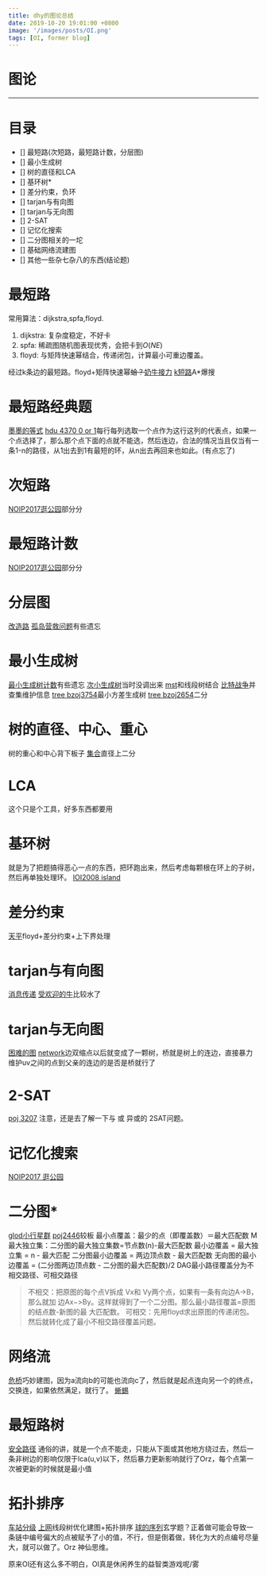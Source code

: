 ```yaml
---
title: dhy的图论总结
date: 2019-10-20 19:01:00 +0800
image: '/images/posts/OI.png'
tags: [OI, former blog]
---
```


# 图论  

----------


#  目录
- [] 最短路(次短路，最短路计数，分层图)
- [] 最小生成树
- [] 树的直径和LCA
- [] 基环树*
- [] 差分约束，负环
- [] tarjan与有向图
- [] tarjan与无向图
- [] 2-SAT
- [] 记忆化搜索
- [] 二分图相关的一坨
- [] 基础网络流建图
- [] 其他一些杂七杂八的东西(结论题)

# 最短路
常用算法：dijkstra,spfa,floyd.

 1. dijkstra: 复杂度稳定，不好卡
 2. spfa: 稀疏图随机图表现优秀，会把卡到$O(NE)$
 3. floyd: 与矩阵快速幂结合，传递闭包，计算最小可重边覆盖。
 
经过k条边的最短路。floyd+矩阵快速幂~~蛤？~~[奶牛接力](http://oi.cdshishi.net:8000/problempage.php?problem_id=2379)
[k短路](http://192.168.110.251/problempage.php?problem_id=3056)A*爆搜

#  最短路经典题
[墨墨的等式](http://oi.cdshishi.net:8000/problempage.php?problem_id=3993)
[hdu 4370 0 or 1](https://vjudge.net/problem/HDU-4370)每行每列选取一个点作为这行这列的代表点，如果一个点选择了，那么那个点下面的点就不能选，然后连边，合法的情况当且仅当有一条1-n的路径，从1出去到1有最短的环，从n出去再回来也如此。(有点忘了)
#  次短路
[NOIP2017逛公园](http://oi.cdshishi.net:8000/problempage.php?problem_id=2749)部分分
#  最短路计数
[NOIP2017逛公园](http://oi.cdshishi.net:8000/problempage.php?problem_id=2749)部分分
#  分层图
[改造路](http://oi.cdshishi.net:8000/problempage.php?problem_id=2415)
[孤岛营救问题](http://oi.cdshishi.net:8000/problempage.php?problem_id=3408)有些遗忘
# 最小生成树
[最小生成树计数](http://oi.cdshishi.net:8000/problempage.php?problem_id=3502)有些遗忘
[次小生成树](http://oi.cdshishi.net:8000/problempage.php?problem_id=3775)当时没调出来
[mst](http://oi.cdshishi.net:8000/problempage.php?problem_id=4323)和线段树结合
[比特战争](http://oi.cdshishi.net:8000/problempage.php?problem_id=4122)并查集维护信息
[tree bzoj3754](http://oi.cdshishi.net:8000/problempage.php?problem_id=1182)最小方差生成树
[tree bzoj2654](http://oi.cdshishi.net:8000/problempage.php?problem_id=3696)二分
# 树的直径、中心、重心
树的重心和中心背下板子
[集合](http://oi.cdshishi.net:8000/problempage.php?problem_id=4698)直径上二分
#  LCA
这个只是个工具，好多东西都要用
# 基环树
就是为了把题搞得恶心一点的东西，把环跑出来，然后考虑每颗根在环上的子树，然后再单独处理环。
[IOI2008 island](http://oi.cdshishi.net:8000/problempage.php?problem_id=3629)
# 差分约束
[天平](http://oi.cdshishi.net:8000/problempage.php?problem_id=1255)floyd+差分约束+上下界处理
# tarjan与有向图
[消息传递](http://oi.cdshishi.net:8000/problempage.php?problem_id=2558)
[受欢迎的牛](http://oi.cdshishi.net:8000/problempage.php?problem_id=1091)比较水了
# tarjan与无向图
[困难的图](http://oi.cdshishi.net:8000/problempage.php?problem_id=4749)
[network](https://vjudge.net/problem/POJ-3694)边双缩点以后就变成了一颗树，桥就是树上的连边，直接暴力维护uv之间的点到父亲的连边的是否是桥就行了
# 2-SAT
[poj 3207](http://poj.org/problem?id=3207)
注意，还是去了解一下与 或 异或的 2SAT问题。
# 记忆化搜索
[NOIP2017 逛公园](http://192.168.110.251/problempage.php?problem_id=2749)
# 二分图*
[glod小行星群](http://oi.cdshishi.net:8000/problempage.php?problem_id=2081# )
[poj2446](http://poj.org/problem?id=2446)较板
最小点覆盖：最少的点（即覆盖数）＝最大匹配数 M
最大独立集：二分图的最大独立集数=节点数(n)-最大匹配数
最小边覆盖 = 最大独立集 = n - 最大匹配
二分图最小边覆盖 = 两边顶点数 - 最大匹配数
无向图的最小边覆盖 = (二分图两边顶点数 - 二分图的最大匹配数)/2
DAG最小路径覆盖分为不相交路径、可相交路径
 
>不相交：把原图的每个点V拆成 Vx和 Vy两个点，如果有一条有向边A->B，那么就加
边Ax−>By。这样就得到了一个二分图。那么最小路径覆盖=原图的结点数-新图的最
大匹配数。
可相交：先用floyd求出原图的传递闭包。然后就转化成了最小不相交路径覆盖问题。
# 网络流
[危桥](http://oi.cdshishi.net:8000/problempage.php?problem_id=2766)巧妙建图，因为a流向b的可能也流向c了，然后就是起点连向另一个的终点，交换连，如果依然满足，就行了。
[蜥蜴](http://oi.cdshishi.net:8000/problempage.php?problem_id=1243)
# 最短路树
[安全路径](http://192.168.110.251/problempage.php?problem_id=2423# ) 通俗的讲，就是一个点不能走，只能从下面或其他地方绕过去，然后一条非树边的影响仅限于lca(u,v)以下，然后暴力更新影响就行了Orz，每个点第一次被更新的时候就是最小值
# 拓扑排序
[车站分级](http://oi.cdshishi.net:8000/problempage.php?problem_id=1804)
[上网](http://oi.cdshishi.net:8000/problempage.php?problem_id=4751)线段树优化建图+拓扑排序
[球的序列](http://oi.cdshishi.net:8000/problempage.php?problem_id=3969)玄学题？正着做可能会导致一条链中编号偏大的点被赋予了小的值，不行，但是倒着做，转化为大的点编号尽量大，就可以做了。Orz 神仙思维。

原来OI还有这么多不明白，OI真是休闲养生的益智类游戏呢/雾
